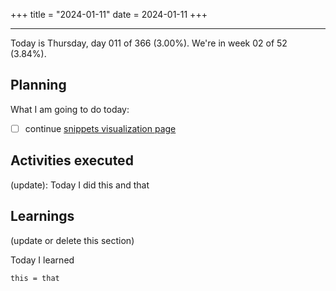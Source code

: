 +++
title = "2024-01-11"
date = 2024-01-11
+++

---

Today is Thursday, day 011 of 366 (3.00%). We're in week 02 of 52 (3.84%).

## Planning

What I am going to do today:

- [ ] continue [snippets visualization page](https://github.com/OmnicodeSolutions/luisa_drf_flutter_client/blob/snippets_CRUD/lib/view_snippets.dart)

## Activities executed

(update): Today I did this and that

## Learnings

(update or delete this section)

Today I learned
```
this = that
```
